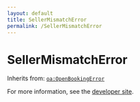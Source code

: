 ```yaml
---
layout: default
title: SellerMismatchError
permalink: /SellerMismatchError
---
```


# SellerMismatchError


Inherits from: [`oa:OpenBookingError`](https://openactive.io/OpenBookingError)

For more information, see the [developer site](https://developer.openactive.io/data-model/types/).